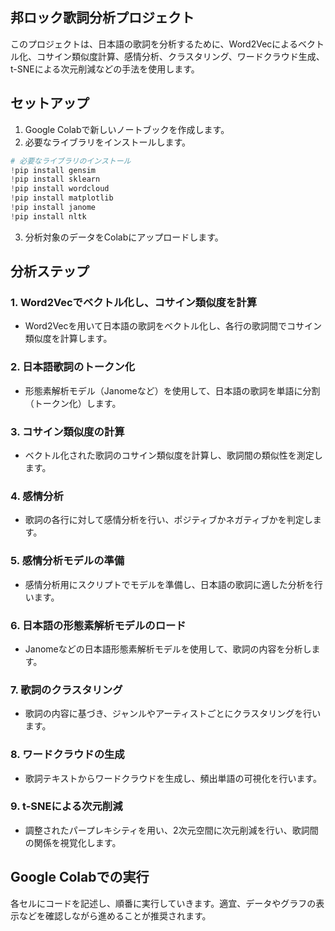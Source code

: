 


## 邦ロック歌詞分析プロジェクト

このプロジェクトは、日本語の歌詞を分析するために、Word2Vecによるベクトル化、コサイン類似度計算、感情分析、クラスタリング、ワードクラウド生成、t-SNEによる次元削減などの手法を使用します。

## セットアップ

1. Google Colabで新しいノートブックを作成します。
2. 必要なライブラリをインストールします。

```python
# 必要なライブラリのインストール
!pip install gensim
!pip install sklearn
!pip install wordcloud
!pip install matplotlib
!pip install janome
!pip install nltk
```

3. 分析対象のデータをColabにアップロードします。

## 分析ステップ

### 1. Word2Vecでベクトル化し、コサイン類似度を計算
- Word2Vecを用いて日本語の歌詞をベクトル化し、各行の歌詞間でコサイン類似度を計算します。

### 2. 日本語歌詞のトークン化
- 形態素解析モデル（Janomeなど）を使用して、日本語の歌詞を単語に分割（トークン化）します。

### 3. コサイン類似度の計算
- ベクトル化された歌詞のコサイン類似度を計算し、歌詞間の類似性を測定します。

### 4. 感情分析
- 歌詞の各行に対して感情分析を行い、ポジティブかネガティブかを判定します。

### 5. 感情分析モデルの準備
- 感情分析用にスクリプトでモデルを準備し、日本語の歌詞に適した分析を行います。

### 6. 日本語の形態素解析モデルのロード
- Janomeなどの日本語形態素解析モデルを使用して、歌詞の内容を分析します。

### 7. 歌詞のクラスタリング
- 歌詞の内容に基づき、ジャンルやアーティストごとにクラスタリングを行います。

### 8. ワードクラウドの生成
- 歌詞テキストからワードクラウドを生成し、頻出単語の可視化を行います。

### 9. t-SNEによる次元削減
- 調整されたパープレキシティを用い、2次元空間に次元削減を行い、歌詞間の関係を視覚化します。

## Google Colabでの実行

各セルにコードを記述し、順番に実行していきます。適宜、データやグラフの表示などを確認しながら進めることが推奨されます。

